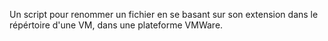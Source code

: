 Un script pour renommer un fichier en se basant sur son extension dans le répértoire d'une VM, dans une plateforme VMWare.

